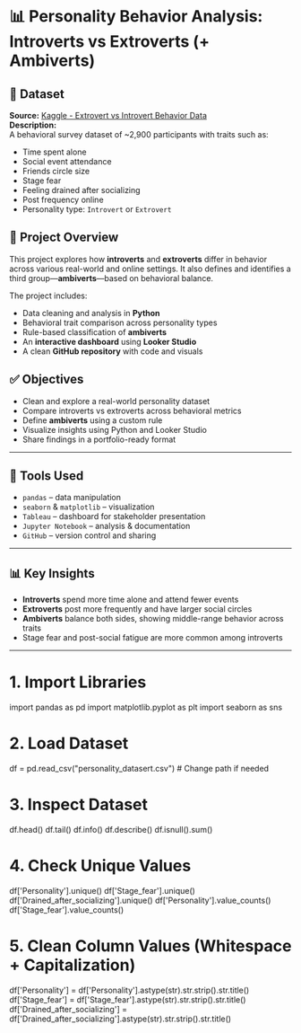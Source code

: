 # 📊 Personality Behavior Analysis: Introverts vs Extroverts (+ Ambiverts)

## 📁 Dataset
**Source:** [Kaggle - Extrovert vs Introvert Behavior Data](https://www.kaggle.com/datasets/rakeshkapilavai/extrovert-vs-introvert-behavior-data)  
**Description:**  
A behavioral survey dataset of ~2,900 participants with traits such as:

- Time spent alone  
- Social event attendance  
- Friends circle size  
- Stage fear  
- Feeling drained after socializing  
- Post frequency online  
- Personality type: `Introvert` or `Extrovert`


## 🎯 Project Overview

This project explores how **introverts** and **extroverts** differ in behavior across various real-world and online settings. It also defines and identifies a third group—**ambiverts**—based on behavioral balance.

The project includes:

- Data cleaning and analysis in **Python**
- Behavioral trait comparison across personality types
- Rule-based classification of **ambiverts**
- An **interactive dashboard** using **Looker Studio**
- A clean **GitHub repository** with code and visuals


## ✅ Objectives

- Clean and explore a real-world personality dataset  
- Compare introverts vs extroverts across behavioral metrics  
- Define **ambiverts** using a custom rule  
- Visualize insights using Python and Looker Studio  
- Share findings in a portfolio-ready format

---

## 🧰 Tools Used

- `pandas` – data manipulation  
- `seaborn` & `matplotlib` – visualization  
- `Tableau` – dashboard for stakeholder presentation  
- `Jupyter Notebook` – analysis & documentation  
- `GitHub` – version control and sharing

---

## 📊 Key Insights

- **Introverts** spend more time alone and attend fewer events  
- **Extroverts** post more frequently and have larger social circles  
- **Ambiverts** balance both sides, showing middle-range behavior across traits  
- Stage fear and post-social fatigue are more common among introverts

---
# 1. Import Libraries
import pandas as pd
import matplotlib.pyplot as plt
import seaborn as sns

# 2. Load Dataset
df = pd.read_csv("personality_datasert.csv")  # Change path if needed

# 3. Inspect Dataset
df.head()
df.tail()
df.info()
df.describe()
df.isnull().sum()

# 4. Check Unique Values
df['Personality'].unique()
df['Stage_fear'].unique()
df['Drained_after_socializing'].unique()
df['Personality'].value_counts()
df['Stage_fear'].value_counts()

# 5. Clean Column Values (Whitespace + Capitalization)
df['Personality'] = df['Personality'].astype(str).str.strip().str.title()
df['Stage_fear'] = df['Stage_fear'].astype(str).str.strip().str.title()
df['Drained_after_socializing'] = df['Drained_after_socializing'].astype(str).str.strip().str.title()


